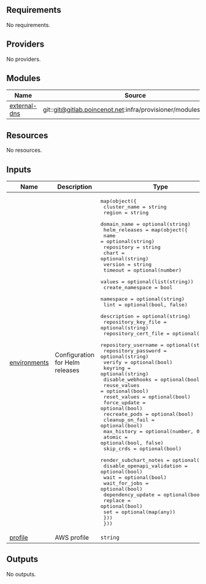 ## Requirements

No requirements.

## Providers

No providers.

## Modules

| Name | Source | Version |
|------|--------|---------|
| <a name="module_external-dns"></a> [external-dns](#module\_external-dns) | git::git@gitlab.poincenot.net:infra/provisioner/modules.git//helm | n/a |

## Resources

No resources.

## Inputs

| Name | Description | Type | Default | Required |
|------|-------------|------|---------|:--------:|
| <a name="input_environments"></a> [environments](#input\_environments) | Configuration for Helm releases | <pre>map(object({<br>    cluster_name  = string<br>    region        = string<br>    domain_name   = optional(string)<br>    helm_releases = map(object({<br>        name                        = optional(string)<br>        repository                  = string<br>        chart                       = optional(string)<br>        version                     = string<br>        timeout                     = optional(number)<br>        values                      = optional(list(string))<br>        create_namespace            = bool<br>        namespace                   = optional(string)<br>        lint                        = optional(bool, false)<br>        description                 = optional(string)<br>        repository_key_file         = optional(string)<br>        repository_cert_file        = optional(string)<br>        repository_username         = optional(string)<br>        repository_password         = optional(string)<br>        verify                      = optional(bool)<br>        keyring                     = optional(string)<br>        disable_webhooks            = optional(bool)<br>        reuse_values                = optional(bool)<br>        reset_values                = optional(bool)<br>        force_update                = optional(bool)<br>        recreate_pods               = optional(bool)<br>        cleanup_on_fail             = optional(bool)<br>        max_history                 = optional(number, 0)<br>        atomic                      = optional(bool, false)<br>        skip_crds                   = optional(bool)<br>        render_subchart_notes       = optional(bool)<br>        disable_openapi_validation  = optional(bool)<br>        wait                        = optional(bool)<br>        wait_for_jobs               = optional(bool)<br>        dependency_update           = optional(bool)<br>        replace                     = optional(bool)<br>        set                         = optional(map(any))<br>    }))<br>  }))</pre> | n/a | yes |
| <a name="input_profile"></a> [profile](#input\_profile) | AWS profile | `string` | n/a | yes |

## Outputs

No outputs.